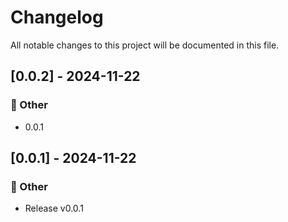 # Changelog

All notable changes to this project will be documented in this file.

## [0.0.2] - 2024-11-22

### 💼 Other

- 0.0.1

<!-- generated by git-cliff -->
## [0.0.1] - 2024-11-22

### 💼 Other

- Release v0.0.1

<!-- generated by git-cliff -->
<!-- generated by git-cliff -->
